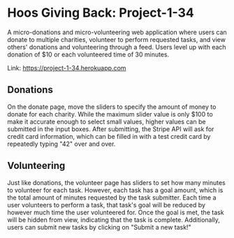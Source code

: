 # Hoos Giving Back: Project-1-34

A micro-donations and micro-volunteering web application where users can donate to multiple charities, volunteer to perform requested tasks, and view others' donations and volunteering through a feed. Users level up with each donation of $10 or each volunteered time of 30 minutes.

Link: https://project-1-34.herokuapp.com

## Donations

On the donate page, move the sliders to specify the amount of money to donate for each charity. While the maximum slider value is only $100 to make it accurate enough to select small values, higher values can be submitted in the input boxes. After submitting, the Stripe API will ask for credit card information, which can be filled in with a test credit card by repeatedly typing "42" over and over.

## Volunteering

Just like donations, the volunteer page has sliders to set how many minutes to volunteer for each task. However, each task has a goal amount, which is the total amount of minutes requested by the task submitter. Each time a user volunteers to perform a task, that task's goal will be reduced by however much time the user volunteered for. Once the goal is met, the task will be hidden from view, indicating that the task is complete. Additionally, users can submit new tasks by clicking on "Submit a new task!"
